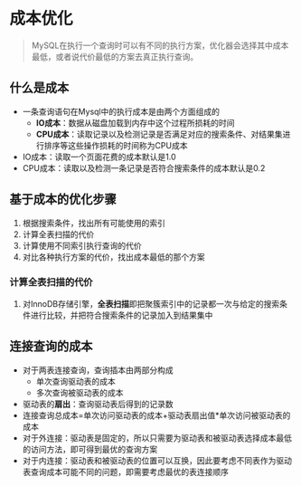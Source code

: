 # 成本优化

> MySQL在执行一个查询时可以有不同的执行方案，优化器会选择其中成本最低，或者说代价最低的方案去真正执行查询。

## 什么是成本

- 一条查询语句在Mysql中的执行成本是由两个方面组成的
  - **IO成本**：数据从磁盘加载到内存中这个过程所损耗的时间
  - **CPU成本**：读取记录以及检测记录是否满足对应的搜索条件、对结果集进行排序等这些操作损耗的时间称为CPU成本
- IO成本：读取一个页面花费的成本默认是1.0
- CPU成本：读取以及检测一条记录是否符合搜索条件的成本默认是0.2



## 基于成本的优化步骤

1. 根据搜索条件，找出所有可能使用的索引
2. 计算全表扫描的代价
3. 计算使用不同索引执行查询的代价
4. 对比各种执行方案的代价，找出成本最低的那个方案

### 计算全表扫描的代价

1. 对InnoDB存储引擎，**全表扫描**即把聚簇索引中的记录都一次与给定的搜索条件进行比较，并把符合搜索条件的记录加入到结果集中

## 连接查询的成本

- 对于两表连接查询，查询插本由两部分构成
  - 单次查询驱动表的成本
  - 多次查询被驱动表的成本
- 驱动表的**扇出**：查询驱动表后得到的记录数
- 连接查询总成本=单次访问驱动表的成本+驱动表扇出值*单次访问被驱动表的成本
- 对于外连接：驱动表是固定的，所以只需要为驱动表和被驱动表选择成本最低的访问方法，即可得到最优的查询方案
- 对于内连接：驱动表和被驱动表的位置可以互换，因此要考虑不同表作为驱动表查询成本可能不同的问题，即需要考虑最优的表连接顺序